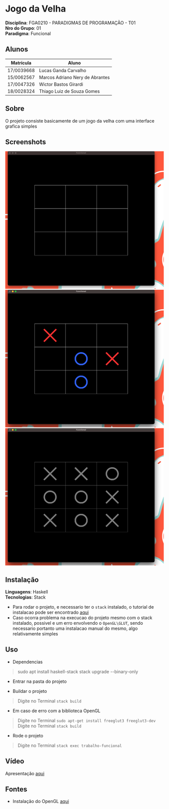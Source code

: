 # Jogo da Velha

**Disciplina**: FGA0210 - PARADIGMAS DE PROGRAMAÇÃO - T01 <br>
**Nro do Grupo**: 01<br>
**Paradigma**: Funcional<br>

## Alunos
|Matrícula | Aluno |
| -- | -- |
| 17/0039668  |  Lucas Ganda Carvalho |
| 15/0062567  |  Marcos Adriano Nery de Abrantes |
| 17/0047326  |  Wictor Bastos Girardi |
| 18/0028324  |  Thiago Luiz de Souza Gomes |

## Sobre 
O projeto consiste basicamente de um jogo da velha com uma interface grafica simples

## Screenshots
![screenshot1](screenshots/image1.png)
![screenshot2](screenshots/image2.png)
![screenshot3](screenshots/image3.png)

## Instalação 
**Linguagens**: Haskell<br>
**Tecnologias**: Stack<br>


* Para rodar o projeto, e necessario ter o `stack` instalado,  o tutorial de instalacao pode ser encontrado [aqui](https://docs.haskellstack.org/en/stable/install_and_upgrade/)
* Caso ocorra problema na execucao do projeto mesmo com o stack instalado, possivel e um erro envolvendo o `OpenGL\GLUT`, sendo necessario portanto uma instalacao manual do mesmo, algo relativamente simples
## Uso 

* Dependencias
> sudo apt install haskell-stack
> stack upgrade --binary-only

* Entrar na pasta do projeto 

* Buildar o projeto 
> Digite no Terminal `stack build`

* Em caso de erro com a biblioteca OpenGL 
> Digite no Terminal `sudo apt-get install freeglut3 freeglut3-dev`
> Digite no Terminal `stack build`


* Rode o projeto
> Digite no Terminal `stack exec trabalho-funcional`

## Vídeo
Apresentação [aqui](video/apresentacao.mp4)

## Fontes
* Instalação do OpenGL [aqui](https://stackoverflow.com/questions/28518168/missing-c-library-gl-when-installing-gloss-specifically-the-openglraw-depe)
